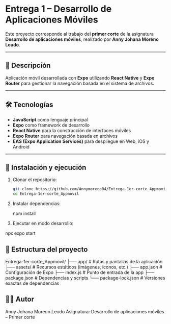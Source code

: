 # Entrega 1 – Desarrollo de Aplicaciones Móviles

Este proyecto corresponde al trabajo del **primer corte** de la asignatura **Desarrollo de aplicaciones móviles**, realizado por **Anny Johana Moreno Leudo**.

---

## 📌 Descripción

Aplicación móvil desarrollada con **Expo** utilizando **React Native** y **Expo Router** para gestionar la navegación basada en el sistema de archivos.  


---

## 🛠️ Tecnologías

- **JavaScript** como lenguaje principal  
- **Expo** como framework de desarrollo  
- **React Native** para la construcción de interfaces móviles  
- **Expo Router** para navegación basada en archivos  
- **EAS (Expo Application Services)** para despliegue en Web, iOS y Android  

---

## 🚀 Instalación y ejecución

1. Clonar el repositorio:

   ```bash
   git clone https://github.com/Annymoreno04/Entrega-1er-corte_Appmovil.git
   cd Entrega-1er-corte_Appmovil
2. Instalar dependencias:

   npm install


3. Ejecutar en modo desarrollo:

  npx expo start

## 📂 Estructura del proyecto

Entrega-1er-corte_Appmovil/
├── app/                # Rutas y pantallas de la aplicación
├── assets/             # Recursos estáticos (imágenes, iconos, etc.)
├── app.json            # Configuración de Expo
├── index.js            # Punto de entrada de la app
├── package.json        # Dependencias y scripts
└── package-lock.json   # Versiones exactas de dependencias

## 👩‍💻 Autor

Anny Johana Moreno Leudo
Asignatura: Desarrollo de aplicaciones móviles – Primer corte